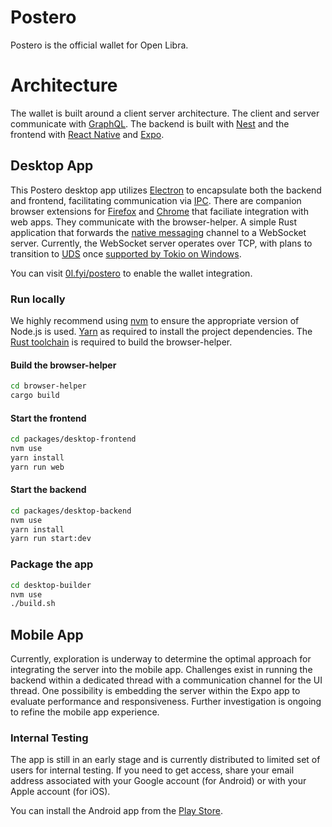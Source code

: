# Postero

Postero is the official wallet for Open Libra.

# Architecture

The wallet is built around a client server architecture. The client and server communicate with [GraphQL](https://graphql.org/).
The backend is built with [Nest](https://nestjs.com/) and the frontend with [React Native](https://reactnative.dev/) and  [Expo](https://expo.dev/).

## Desktop App

This Postero desktop app utilizes [Electron](https://www.electronjs.org/) to encapsulate both the backend and frontend, facilitating communication via [IPC](https://www.electronjs.org/docs/latest/tutorial/ipc).
There are companion browser extensions for [Firefox](https://addons.mozilla.org/en-US/firefox/addon/postero/) and [Chrome](https://chromewebstore.google.com/detail/postero/obmmpbppiajcobdoedkkgckeacgdpgde) that faciliate integration with web apps. They communicate with the browser-helper. A simple Rust application that forwards the [native messaging](https://developer.mozilla.org/en-US/docs/Mozilla/Add-ons/WebExtensions/Native_messaging) channel to a WebSocket server.
Currently, the WebSocket server operates over TCP, with plans to transition to [UDS](https://en.wikipedia.org/wiki/Unix_domain_socket) once [supported by Tokio on Windows](https://github.com/tokio-rs/mio/issues/1609).

You can visit [0l.fyi/postero](https://0l.fyi/postero) to enable the wallet integration.

### Run locally

We highly recommend using [nvm](https://github.com/nvm-sh/nvm) to ensure the appropriate version of Node.js is used. [Yarn](https://yarnpkg.com/) as required to install the project dependencies.
The [Rust toolchain](https://rustup.rs/) is required to build the browser-helper.

#### Build the browser-helper

```sh
cd browser-helper
cargo build
```

#### Start the frontend

```sh
cd packages/desktop-frontend
nvm use
yarn install
yarn run web
```

#### Start the backend

```sh
cd packages/desktop-backend
nvm use
yarn install
yarn run start:dev
```

### Package the app

```sh
cd desktop-builder
nvm use
./build.sh
```

## Mobile App

Currently, exploration is underway to determine the optimal approach for integrating the server into the mobile app. Challenges exist in running the backend within a dedicated thread with a communication channel for the UI thread. One possibility is embedding the server within the Expo app to evaluate performance and responsiveness. Further investigation is ongoing to refine the mobile app experience.

### Internal Testing

The app is still in an early stage and is currently distributed to limited set of users for internal testing. If you need to get access, share your email address associated with your Google account (for Android) or with your Apple account (for iOS).

You can install the Android app from the [Play Store](https://play.google.com/apps/internaltest/4701749236707025974).

